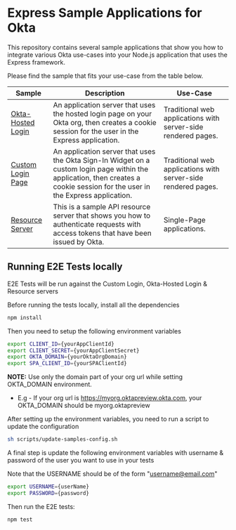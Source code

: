 # Express Sample Applications for Okta

This repository contains several sample applications that show you how to integrate various Okta use-cases into your Node.js application that uses the Express framework.

Please find the sample that fits your use-case from the table below.

| Sample | Description | Use-Case |
|--------|-------------|----------|
| [Okta-Hosted Login](/okta-hosted-login) | An application server that uses the hosted login page on your Okta org, then creates a cookie session for the user in the Express application. | Traditional web applications with server-side rendered pages. |
| [Custom Login Page](/custom-login) | An application server that uses the Okta Sign-In Widget on a custom login page within the application, then creates a cookie session for the user in the Express application. | Traditional web applications with server-side rendered pages. |
| [Resource Server](/resource-server) | This is a sample API resource server that shows you how to authenticate requests with access tokens that have been issued by Okta. | Single-Page applications. |

## Running E2E Tests locally

E2E Tests will be run against the Custom Login, Okta-Hosted Login & Resource servers

Before running the tests locally, install all the dependencies
```bash
npm install
```
Then you need to setup the following environment variables

```bash
export CLIENT_ID={yourAppClientId}
export CLIENT_SECRET={yourAppClientSecret}
export OKTA_DOMAIN={yourOktaOrgDomain}
export SPA_CLIENT_ID={yourSPAClientId}
```

**NOTE:** Use only the domain part of your org url while setting OKTA_DOMAIN environment.

* E.g - If your org url is https://myorg.oktapreview.okta.com, your OKTA_DOMAIN should be myorg.oktapreview

After setting up the environment variables, you need to run a script to update the configuration

```bash
sh scripts/update-samples-config.sh
```
A final step is update the following environment variables with username & password of the user you want to use in your tests

Note that the USERNAME should be of the form "username@email.com"

```bash
export USERNAME={userName}
export PASSWORD={password}
```

Then run the E2E tests:

```bash
npm test
```
